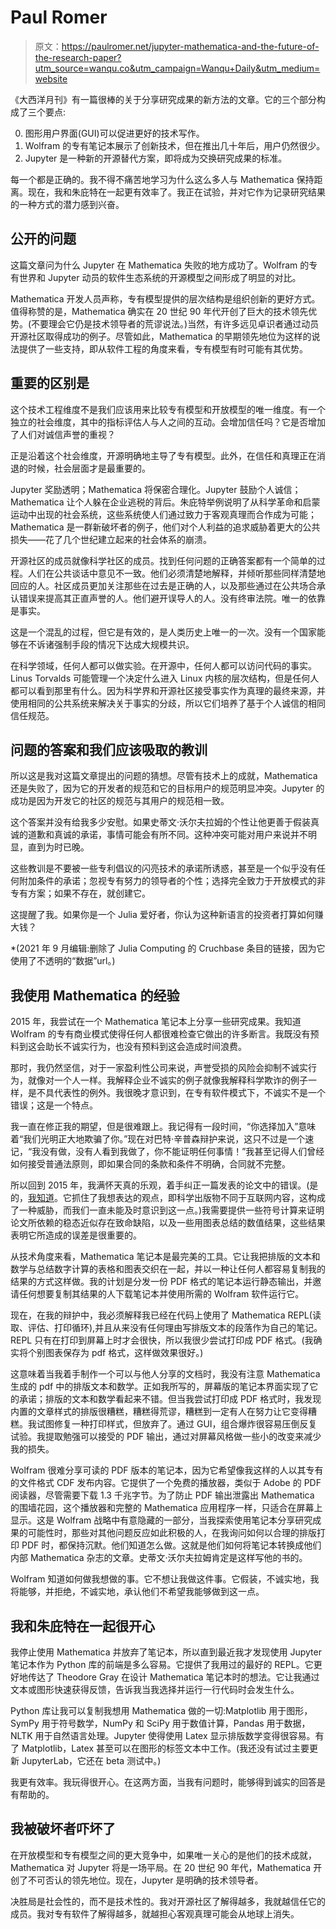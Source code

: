 # Paul Romer

> 原文：<https://paulromer.net/jupyter-mathematica-and-the-future-of-the-research-paper?utm_source=wanqu.co&utm_campaign=Wanqu+Daily&utm_medium=website>

《大西洋月刊》有一篇很棒的关于分享研究成果的新方法的文章。它的三个部分构成了三个要点:

0.  图形用户界面(GUI)可以促进更好的技术写作。
1.  Wolfram 的专有笔记本展示了创新技术，但在推出几十年后，用户仍然很少。
2.  Jupyter 是一种新的开源替代方案，即将成为交换研究成果的标准。

每一个都是正确的。我不得不痛苦地学习为什么这么多人与 Mathematica 保持距离。现在，我和朱庇特在一起更有效率了。我正在试验，并对它作为记录研究结果的一种方式的潜力感到兴奋。

## 公开的问题

这篇文章问为什么 Jupyter 在 Mathematica 失败的地方成功了。Wolfram 的专有世界和 Jupyter 动员的软件生态系统的开源模型之间形成了明显的对比。

Mathematica 开发人员声称，专有模型提供的层次结构是组织创新的更好方式。值得称赞的是，Mathematica 确实在 20 世纪 90 年代开创了巨大的技术领先优势。(不要理会它仍是技术领导者的荒谬说法。)当然，有许多远见卓识者通过动员开源社区取得成功的例子。尽管如此，Mathematica 的早期领先地位为这样的说法提供了一些支持，即从软件工程的角度来看，专有模型有时可能有其优势。

## 重要的区别是

这个技术工程维度不是我们应该用来比较专有模型和开放模型的唯一维度。有一个独立的社会维度，其中的指标评估人与人之间的互动。会增加信任吗？它是否增加了人们对诚信声誉的重视？

正是沿着这个社会维度，开源明确地主导了专有模型。此外，在信任和真理正在消退的时候，社会层面才是最重要的。

Jupyter 奖励透明；Mathematica 将保密合理化。Jupyter 鼓励个人诚信；Mathematica 让个人躲在企业逃税的背后。朱庇特举例说明了从科学革命和启蒙运动中出现的社会系统，这些系统使人们通过致力于客观真理而合作成为可能；Mathematica 是一群新破坏者的例子，他们对个人利益的追求威胁着更大的公共损失——花了几个世纪建立起来的社会体系的崩溃。

开源社区的成员就像科学社区的成员。找到任何问题的正确答案都有一个简单的过程。人们在公共谈话中意见不一致。他们必须清楚地解释，并倾听那些同样清楚地回应的人。社区成员更加关注那些在过去是正确的人，以及那些通过在公共场合承认错误来提高其正直声誉的人。他们避开误导人的人。没有终审法院。唯一的依靠是事实。

这是一个混乱的过程，但它是有效的，是人类历史上唯一的一次。没有一个国家能够在不诉诸强制手段的情况下达成大规模共识。

在科学领域，任何人都可以做实验。在开源中，任何人都可以访问代码的事实。Linus Torvalds 可能管理一个决定什么进入 Linux 内核的层次结构，但是任何人都可以看到那里有什么。因为科学界和开源社区接受事实作为真理的最终来源，并使用相同的公共系统来解决关于事实的分歧，所以它们培养了基于个人诚信的相同信任规范。

## 问题的答案和我们应该吸取的教训

所以这是我对这篇文章提出的问题的猜想。尽管有技术上的成就，Mathematica 还是失败了，因为它的开发者的规范和它的目标用户的规范明显冲突。Jupyter 的成功是因为开发它的社区的规范与其用户的规范相一致。

这个答案并没有给我多少安慰。如果史蒂文·沃尔夫拉姆的个性让他更善于假装真诚的道歉和真诚的承诺，事情可能会有所不同。这种冲突可能对用户来说并不明显，直到为时已晚。

这些教训是不要被一些专利倡议的闪亮技术的承诺所诱惑，甚至是一个似乎没有任何附加条件的承诺；忽视专有努力的领导者的个性；选择完全致力于开放模式的非专有方案；如果不存在，就创建它。

这提醒了我。如果你是一个 Julia 爱好者，你认为这种新语言的投资者打算如何赚大钱？

*(2021 年 9 月编辑:删除了 Julia Computing 的 Cruchbase 条目的链接，因为它使用了不透明的“数据”url。)

## 我使用 Mathematica 的经验

2015 年，我尝试在一个 Mathematica 笔记本上分享一些研究成果。我知道 Wolfram 的专有商业模式使得任何人都很难检查它做出的许多断言。我既没有预料到这会助长不诚实行为，也没有预料到这会造成时间浪费。

那时，我仍然坚信，对于一家盈利性公司来说，声誉受损的风险会抑制不诚实行为，就像对一个人一样。我解释企业不诚实的例子就像我解释科学欺诈的例子一样，是不具代表性的例外。我很晚才意识到，在专有软件模式下，不诚实不是一个错误；这是一个特点。

我一直在修正我的期望，但是很难跟上。我记得有一段时间，“你选择加入”意味着“我们光明正大地欺骗了你。”现在对巴特·辛普森辩护来说，这只不过是一个速记，“我没有做，没有人看到我做了，你不能证明任何事情！”我甚至记得人们曾经如何接受普通法原则，即如果合同的条款和条件不明确，合同就不完整。

所以回到 2015 年，我满怀天真的乐观，着手纠正一篇发表的论文中的错误。(是的，[我知道](https://xkcd.com/386/)。它抓住了我想表达的观点，即科学出版物不同于互联网内容，这构成了一种威胁，而我们一直未能及时意识到这一点。)我需要提供一些符号计算来证明论文所依赖的稳态近似存在致命缺陷，以及一些用图表总结的数值结果，这些结果表明它所造成的误差是很重要的。

从技术角度来看，Mathematica 笔记本是最完美的工具。它让我把排版的文本和数学与总结数字计算的表格和图表交织在一起，并以一种让任何人都容易复制我的结果的方式这样做。我的计划是分发一份 PDF 格式的笔记本运行静态输出，并邀请任何想要复制其结果的人下载笔记本并使用所需的 Wolfram 软件运行它。

现在，在我的辩护中，我必须解释我已经在代码上使用了 Mathematica REPL(读取、评估、打印循环),并且从来没有任何理由写排版文本的段落作为自己的笔记。REPL 只有在打印到屏幕上时才会很快，所以我很少尝试打印成 PDF 格式。(我确实将个别图表保存为 pdf 格式，这样做效果很好。)

这意味着当我着手制作一个可以与他人分享的文档时，我没有注意 Mathematica 生成的 pdf 中的排版文本和数学。正如我所写的，屏幕版的笔记本界面实现了它的承诺；排版的文本和数学看起来不错。但当我尝试打印成 PDF 格式时，我发现内置的文章样式的排版很糟糕，糟糕得荒谬，糟糕到一定有人在努力让它变得糟糕。我试图修复一种打印样式，但放弃了。通过 GUI，组合爆炸很容易压倒反复试验。我提取勉强可以接受的 PDF 输出，通过对屏幕风格做一些小的改变来减少我的损失。

Wolfram 很难分享可读的 PDF 版本的笔记本，因为它希望像我这样的人以其专有的文件格式 CDF 发布内容。它提供了一个免费的播放器，类似于 Adobe 的 PDF 阅读器，尽管需要下载 1.3 千兆字节。为了防止 PDF 输出泄露出 Mathematica 的围墙花园，这个播放器和完整的 Mathematica 应用程序一样，只适合在屏幕上显示。这是 Wolfram 战略中有意隐藏的一部分，当我探索使用笔记本分享研究成果的可能性时，那些对其他问题反应如此积极的人，在我询问如何以合理的排版打印 PDF 时，都保持沉默。他们知道怎么做。这就是他们如何将笔记本转换成他们内部 Mathematica 杂志的文章。史蒂文·沃尔夫拉姆肯定是这样写他的书的。

Wolfram 知道如何做我想做的事。它不想让我做这件事。它假装，不诚实地，我将能够，并拒绝，不诚实地，承认他们不希望我能够做到这一点。

## 我和朱庇特在一起很开心

我停止使用 Mathematica 并放弃了笔记本，所以直到最近我才发现使用 Jupyter 笔记本作为 Python 库的前端是多么容易。它提供了我用过的最好的 REPL。它更好地传达了 Theodore Gray 在设计 Mathematica 笔记本时的想法。它让我通过文本或图形快速获得反馈，告诉我当我选择并运行一行代码时会发生什么。

Python 库让我可以复制我想用 Mathematica 做的一切:Matplotlib 用于图形，SymPy 用于符号数学，NumPy 和 SciPy 用于数值计算，Pandas 用于数据，NLTK 用于自然语言处理。Jupyter 使得使用 Latex 显示排版数学变得很容易。有了 Matplotlib，Latex 甚至可以在图形的标签文本中工作。(我还没有试过主要更新 JupyterLab，它还在 beta 测试中。)

我更有效率。我玩得很开心。在这两方面，当我有问题时，能够得到诚实的回答是有帮助的。

## 我被破坏者吓坏了

在开放模型和专有模型之间的更大竞争中，如果唯一关心的是他们的技术成就，Mathematica 对 Jupyter 将是一场平局。在 20 世纪 90 年代，Mathematica 开创了不可否认的领先地位。现在，Jupyter 是明确的技术领导者。

决胜局是社会性的，而不是技术性的。我对开源社区了解得越多，我就越信任它的成员。我对专有软件了解得越多，就越担心客观真理可能会从地球上消失。